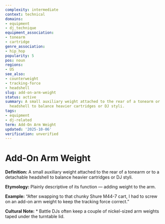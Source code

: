 ```yaml
---
complexity: intermediate
context: technical
domains:
- equipment
- dj_technique
equipment_association:
- tonearm
- cartridge
genre_association:
- hip_hop
popularity: 5
pos: noun
regions:
- US
see_also:
- counterweight
- tracking-force
- headshell
slug: add-on-arm-weight
status: active
summary: A small auxiliary weight attached to the rear of a tonearm or to a detachable
  headshell to balance heavier cartridges or DJ styli.
tags:
- equipment
- dj-related
term: Add-On Arm Weight
updated: '2025-10-06'
verification: unverified
---
```


# Add-On Arm Weight

**Definition:** A small auxiliary weight attached to the rear of a tonearm or to a detachable headshell to balance heavier cartridges or DJ styli.

**Etymology:** Plainly descriptive of its function — adding weight to the arm.

**Example:** “After swapping to that chunky Shure M44-7 cart, I had to screw on an add-on arm weight to keep the tracking force correct.”

**Cultural Note:** * Battle DJs often keep a couple of nickel-sized arm weights taped under the turntable lid.

